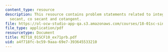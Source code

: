 ```yaml
---
content_type: resource
description: This resource contains problem statements related to integrals involving
  secant, co secant and cotangent.
file: https://ol-ocw-studio-app-qa.s3.amazonaws.com/courses/18-01sc-single-variable-calculus-fall-2010/a4f718fcbc599aaa69e7393645533210_MIT18_01SCF10_ex71prb.pdf
file_type: application/pdf
resourcetype: Document
title: MIT18_01SCF10_ex71prb.pdf
uid: a4f718fc-bc59-9aaa-69e7-393645533210
---
```

